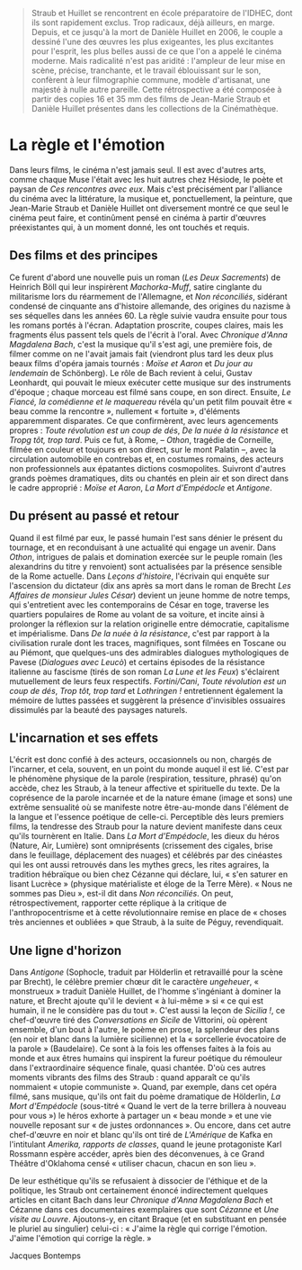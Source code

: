 > Straub et Huillet se rencontrent en école préparatoire de l'IDHEC, dont ils sont rapidement exclus. Trop radicaux, déjà ailleurs, en marge. Depuis, et ce jusqu'à la mort de Danièle Huillet en 2006, le couple a dessiné l'une des œuvres les plus exigeantes, les plus excitantes pour l'esprit, les plus belles aussi de ce que l'on a appelé le cinéma moderne. Mais radicalité n'est pas aridité : l'ampleur de leur mise en scène, précise, tranchante, et le travail éblouissant sur le son, confèrent à leur filmographie commune, modèle d'artisanat, une majesté à nulle autre pareille. Cette rétrospective a été composée à partir des copies 16 et 35 mm des films de Jean-Marie Straub et Danièle Huillet présentes dans les collections de la Cinémathèque.

# La règle et l'émotion

Dans leurs films, le cinéma n'est jamais seul. Il est avec d'autres arts, comme chaque Muse l'était avec les huit autres chez Hésiode, le poète et paysan de _Ces rencontres avec eux_. Mais c'est précisément par l'alliance du cinéma avec la littérature, la musique et, ponctuellement, la peinture, que Jean-Marie Straub et Danièle Huillet ont diversement montré ce que seul le cinéma peut faire, et continûment pensé en cinéma à partir d'œuvres préexistantes qui, à un moment donné, les ont touchés et requis.

## Des films et des principes

Ce furent d'abord une nouvelle puis un roman (_Les Deux Sacrements_) de Heinrich Böll qui leur inspirèrent _Machorka-Muff_, satire cinglante du militarisme lors du réarmement de l'Allemagne, et _Non réconciliés_, sidérant condensé de cinquante ans d'histoire allemande, des origines du nazisme à ses séquelles dans les années 60. La règle suivie vaudra ensuite pour tous les romans portés à l'écran. Adaptation proscrite, coupes claires, mais les fragments élus passent tels quels de l'écrit à l'oral. Avec _Chronique d'Anna Magdalena Bach_, c'est la musique qu'il s'est agi, une première fois, de filmer comme on ne l'avait jamais fait (viendront plus tard les deux plus beaux films d'opéra jamais tournés : _Moïse et Aaron_ et _Du jour au lendemain_ de Schönberg). Le rôle de Bach revient à celui, Gustav Leonhardt, qui pouvait le mieux exécuter cette musique sur des instruments d'époque ; chaque morceau est filmé sans coupe, en son direct. Ensuite, _Le Fiancé, la comédienne et le maquereau_ révéla qu'un petit film pouvait être « beau comme la rencontre », nullement « fortuite », d'éléments apparemment disparates. Ce que confirmèrent, avec leurs agencements propres : _Toute révolution est un coup de dés_, _De la nuée à la résistance_ et _Tropg tôt, trop tard_. Puis ce fut, à Rome, – _Othon_, tragédie de Corneille, filmée en couleur et toujours en son direct, sur le mont Palatin –, avec la circulation automobile en contrebas et, en costumes romains, des acteurs non professionnels aux épatantes dictions cosmopolites. Suivront d'autres grands poèmes dramatiques, dits ou chantés en plein air et son direct dans le cadre approprié : _Moïse et Aaron_, _La Mort d'Empédocle_ et _Antigone_.

## Du présent au passé et retour

Quand il est filmé par eux, le passé humain l'est sans dénier le présent du tournage, et en reconduisant à une actualité qui engage un avenir. Dans _Othon_, intrigues de palais et domination exercée sur le peuple romain (les alexandrins du titre y renvoient) sont actualisées par la présence sensible de la Rome actuelle. Dans _Leçons d'histoire_, l'écrivain qui enquête sur l'ascension du dictateur (dix ans après sa mort dans le roman de Brecht _Les Affaires de monsieur Jules César_) devient un jeune homme de notre temps, qui s'entretient avec les contemporains de César en toge, traverse les quartiers populaires de Rome au volant de sa voiture, et incite ainsi à prolonger la réflexion sur la relation originelle entre démocratie, capitalisme et impérialisme. Dans _De la nuée à la résistance_, c'est par rapport à la civilisation rurale dont les traces, magnifiques, sont filmées en Toscane ou au Piémont, que quelques-uns des admirables dialogues mythologiques de Pavese (_Dialogues avec Leucò_) et certains épisodes de la résistance italienne au fascisme (tirés de son roman _La Lune et les Feux_) s'éclairent mutuellement de leurs feux respectifs. _Fortini/Cani_, _Toute révolution est un coup de dés_, _Trop tôt, trop tard_ et _Lothringen !_ entretiennent également la mémoire de luttes passées et suggèrent la présence d'invisibles ossuaires dissimulés par la beauté des paysages naturels.

## L'incarnation et ses effets

L'écrit est donc confié à des acteurs, occasionnels ou non, chargés de l'incarner, et cela, souvent, en un point du monde auquel il est lié. C'est par le phénomène physique de la parole (respiration, tessiture, phrasé) qu'on accède, chez les Straub, à la teneur affective et spirituelle du texte. De la coprésence de la parole incarnée et de la nature émane (image et sons) une extrême sensualité où se manifeste notre être-au-monde dans l'élément de la langue et l'essence poétique de celle-ci. Perceptible dès leurs premiers films, la tendresse des Straub pour la nature devient manifeste dans ceux qu'ils tournèrent en Italie. Dans _La Mort d'Empédocle_, les dieux du héros (Nature, Air, Lumière) sont omniprésents (crissement des cigales, brise dans le feuillage, déplacement des nuages) et célébrés par des cinéastes qui les ont aussi retrouvés dans les mythes grecs, les rites agraires, la tradition hébraïque ou bien chez Cézanne qui déclare, lui, « s'en saturer en lisant Lucrèce » (physique matérialiste et éloge de la Terre Mère). « Nous ne sommes pas Dieu », est-il dit dans _Non réconciliés_. On peut, rétrospectivement, rapporter cette réplique à la critique de l'anthropocentrisme et à cette révolutionnaire remise en place de « choses très anciennes et oubliées » que Straub, à la suite de Péguy, revendiquait.

## Une ligne d'horizon

Dans _Antigone_ (Sophocle, traduit par Hölderlin et retravaillé pour la scène par Brecht), le célèbre premier chœur dit le caractère _ungeheuer_, « monstrueux » traduit Danièle Huillet, de l'homme s'ingéniant à dominer la nature, et Brecht ajoute qu'il le devient « à lui-même » si « ce qui est humain, il ne le considère pas du tout ». C'est aussi la leçon de _Sicilia !_, ce chef-d'œuvre tiré des _Conversations en Sicile_ de Vittorini, où opèrent ensemble, d'un bout à l'autre, le poème en prose, la splendeur des plans (en noir et blanc dans la lumière sicilienne) et la « sorcellerie évocatoire de la parole » (Baudelaire). Ce sont à la fois les offenses faites à la fois au monde et aux êtres humains qui inspirent la fureur poétique du rémouleur dans l'extraordinaire séquence finale, quasi chantée. D'où ces autres moments vibrants des films des Straub : quand apparaît ce qu'ils nommaient « utopie communiste ». Quand, par exemple, dans cet opéra filmé, sans musique, qu'ils ont fait du poème dramatique de Hölderlin, _La Mort d'Empédocle_ (sous-titré « Quand le vert de la terre brillera à nouveau pour vous ») le héros exhorte à partager un « beau monde » et une vie nouvelle reposant sur « de justes ordonnances ». Ou encore, dans cet autre chef-d'œuvre en noir et blanc qu'ils ont tiré de _L'Amérique_ de Kafka en l'intitulant _Amerika, rapports de classes_, quand le jeune protagoniste Karl Rossmann espère accéder, après bien des déconvenues, à ce Grand Théâtre d'Oklahoma censé « utiliser chacun, chacun en son lieu ».

De leur esthétique qu'ils se refusaient à dissocier de l'éthique et de la politique, les Straub ont certainement énoncé indirectement quelques articles en citant Bach dans leur _Chronique d'Anna Magdalena Bach_ et Cézanne dans ces documentaires exemplaires que sont _Cézanne_ et _Une visite au Louvre_. Ajoutons-y, en citant Braque (et en substituant en pensée le pluriel au singulier) celui-ci : « J'aime la règle qui corrige l'émotion. J'aime l'émotion qui corrige la règle. »

<div class="author">Jacques Bontemps</div>
